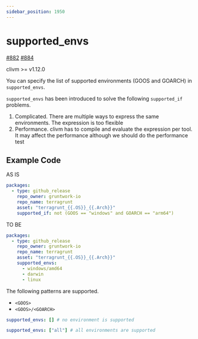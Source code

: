 ```yaml
---
sidebar_position: 1950
---
```


# supported_envs

[#882](https://github.com/clivm/clivm/issues/882) [#884](https://github.com/clivm/clivm/pull/884)

clivm >= v1.12.0

You can specify the list of supported environments (GOOS and GOARCH) in `supported_envs`.

`supported_envs` has been introduced to solve the following `supported_if` problems.

1. Complicated. There are multiple ways to express the same environments. The expression is too flexible 
1. Performance. clivm has to compile and evaluate the expression per tool. It may affect the performance although we should do the performance test

## Example Code

AS IS

```yaml
packages:
  - type: github_release
    repo_owner: gruntwork-io
    repo_name: terragrunt
    asset: "terragrunt_{{.OS}}_{{.Arch}}"
    supported_if: not (GOOS == "windows" and GOARCH == "arm64")
```

TO BE

```yaml
packages:
  - type: github_release
    repo_owner: gruntwork-io
    repo_name: terragrunt
    asset: "terragrunt_{{.OS}}_{{.Arch}}"
    supported_envs:
      - windows/amd64
      - darwin
      - linux
```

The following patterns are supported.

* `<GOOS>`
* `<GOOS>/<GOARCH>`

```yaml
supported_envs: [] # no environment is supported
```

```yaml
supported_envs: ["all"] # all environments are supported
```
